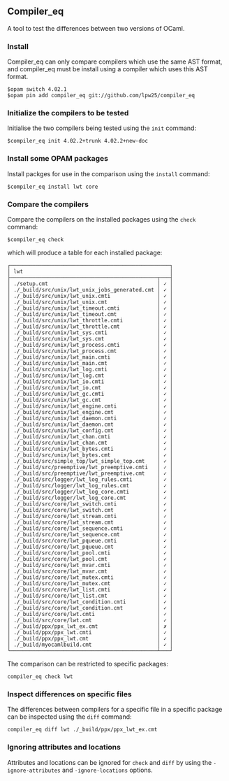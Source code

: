 ## Compiler_eq

A tool to test the differences between two versions of OCaml.

### Install

Compiler_eq can only compare compilers which use the same AST format,
and compiler_eq must be install using a compiler which uses this AST
format.

```
$opam switch 4.02.1
$opam pin add compiler_eq git://github.com/lpw25/compiler_eq
```

### Initialize the compilers to be tested

Initialise the two compilers being tested using the `init` command:

```
$compiler_eq init 4.02.2+trunk 4.02.2+new-doc
```

### Install some OPAM packages

Install packges for use in the comparison using the `install` command:

```
$compiler_eq install lwt core
```

### Compare the compilers

Compare the compilers on the installed packages using the `check` command:

```
$compiler_eq check
```

which will produce a table for each installed package:

```
┌───────────────────────────────────────────────────┐
│ lwt                                               │
├───────────────────────────────────────────────┬───┤
│ ./setup.cmt                                   │ ✓ │
│ ./_build/src/unix/lwt_unix_jobs_generated.cmt │ ✓ │
│ ./_build/src/unix/lwt_unix.cmti               │ ✓ │
│ ./_build/src/unix/lwt_unix.cmt                │ ✓ │
│ ./_build/src/unix/lwt_timeout.cmti            │ ✓ │
│ ./_build/src/unix/lwt_timeout.cmt             │ ✓ │
│ ./_build/src/unix/lwt_throttle.cmti           │ ✓ │
│ ./_build/src/unix/lwt_throttle.cmt            │ ✓ │
│ ./_build/src/unix/lwt_sys.cmti                │ ✓ │
│ ./_build/src/unix/lwt_sys.cmt                 │ ✓ │
│ ./_build/src/unix/lwt_process.cmti            │ ✓ │
│ ./_build/src/unix/lwt_process.cmt             │ ✓ │
│ ./_build/src/unix/lwt_main.cmti               │ ✓ │
│ ./_build/src/unix/lwt_main.cmt                │ ✓ │
│ ./_build/src/unix/lwt_log.cmti                │ ✓ │
│ ./_build/src/unix/lwt_log.cmt                 │ ✓ │
│ ./_build/src/unix/lwt_io.cmti                 │ ✓ │
│ ./_build/src/unix/lwt_io.cmt                  │ ✓ │
│ ./_build/src/unix/lwt_gc.cmti                 │ ✓ │
│ ./_build/src/unix/lwt_gc.cmt                  │ ✓ │
│ ./_build/src/unix/lwt_engine.cmti             │ ✓ │
│ ./_build/src/unix/lwt_engine.cmt              │ ✓ │
│ ./_build/src/unix/lwt_daemon.cmti             │ ✓ │
│ ./_build/src/unix/lwt_daemon.cmt              │ ✓ │
│ ./_build/src/unix/lwt_config.cmt              │ ✓ │
│ ./_build/src/unix/lwt_chan.cmti               │ ✓ │
│ ./_build/src/unix/lwt_chan.cmt                │ ✓ │
│ ./_build/src/unix/lwt_bytes.cmti              │ ✓ │
│ ./_build/src/unix/lwt_bytes.cmt               │ ✓ │
│ ./_build/src/simple_top/lwt_simple_top.cmt    │ ✓ │
│ ./_build/src/preemptive/lwt_preemptive.cmti   │ ✓ │
│ ./_build/src/preemptive/lwt_preemptive.cmt    │ ✓ │
│ ./_build/src/logger/lwt_log_rules.cmti        │ ✓ │
│ ./_build/src/logger/lwt_log_rules.cmt         │ ✓ │
│ ./_build/src/logger/lwt_log_core.cmti         │ ✓ │
│ ./_build/src/logger/lwt_log_core.cmt          │ ✓ │
│ ./_build/src/core/lwt_switch.cmti             │ ✓ │
│ ./_build/src/core/lwt_switch.cmt              │ ✓ │
│ ./_build/src/core/lwt_stream.cmti             │ ✓ │
│ ./_build/src/core/lwt_stream.cmt              │ ✓ │
│ ./_build/src/core/lwt_sequence.cmti           │ ✓ │
│ ./_build/src/core/lwt_sequence.cmt            │ ✓ │
│ ./_build/src/core/lwt_pqueue.cmti             │ ✓ │
│ ./_build/src/core/lwt_pqueue.cmt              │ ✓ │
│ ./_build/src/core/lwt_pool.cmti               │ ✓ │
│ ./_build/src/core/lwt_pool.cmt                │ ✓ │
│ ./_build/src/core/lwt_mvar.cmti               │ ✓ │
│ ./_build/src/core/lwt_mvar.cmt                │ ✓ │
│ ./_build/src/core/lwt_mutex.cmti              │ ✓ │
│ ./_build/src/core/lwt_mutex.cmt               │ ✓ │
│ ./_build/src/core/lwt_list.cmti               │ ✓ │
│ ./_build/src/core/lwt_list.cmt                │ ✓ │
│ ./_build/src/core/lwt_condition.cmti          │ ✓ │
│ ./_build/src/core/lwt_condition.cmt           │ ✓ │
│ ./_build/src/core/lwt.cmti                    │ ✓ │
│ ./_build/src/core/lwt.cmt                     │ ✓ │
│ ./_build/ppx/ppx_lwt_ex.cmt                   │ ✗ │
│ ./_build/ppx/ppx_lwt.cmti                     │ ✓ │
│ ./_build/ppx/ppx_lwt.cmt                      │ ✓ │
│ ./_build/myocamlbuild.cmt                     │ ✓ │
└───────────────────────────────────────────────┴───┘
```

The comparison can be restricted to specific packages:

```
compiler_eq check lwt
```

### Inspect differences on specific files

The differences between compilers for a specific file in a specific
package can be inspected using the `diff` command:

```
compiler_eq diff lwt ./_build/ppx/ppx_lwt_ex.cmt
```

### Ignoring attributes and locations

Attributes and locations can be ignored for `check` and `diff` by using
the `-ignore-attributes` and `-ignore-locations` options.
